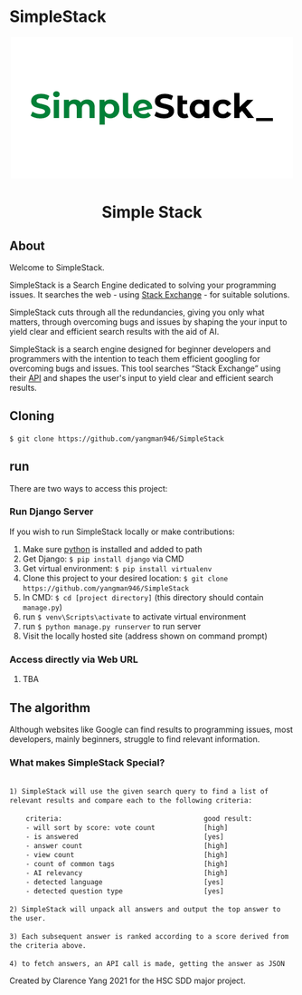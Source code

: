 # SimpleStack



<p align="center">
<img src="https://github.com/yangman946/SimpleStack/blob/main/logo_hq.png?raw=true" alt="simple stack">

<h1 align="center">Simple Stack</h1>
</p>

## About 

Welcome to SimpleStack.

SimpleStack is a Search Engine dedicated to solving your programming issues. It searches the web - using <a href="https://stackexchange.com/">Stack Exchange</a> - for suitable solutions.

SimpleStack cuts through all the redundancies, giving you only what matters, through overcoming bugs and issues by shaping the your input to yield clear and efficient search results with the aid of AI.

SimpleStack is a search engine designed for beginner developers and programmers with the intention to teach them efficient googling for overcoming bugs and issues. This tool searches “Stack Exchange” using their [API](https://api.stackexchange.com/docs) and shapes the user's input to yield clear and efficient search results. 



## Cloning


`$ git clone https://github.com/yangman946/SimpleStack`

## run

There are two ways to access this project:

### Run Django Server

If you wish to run SimpleStack locally or make contributions:

1) Make sure [python](https://www.python.org/) is installed and added to path
2) Get Django: `$ pip install django` via CMD
3) Get virtual environment: `$ pip install virtualenv`
4) Clone this project to your desired location: `$ git clone https://github.com/yangman946/SimpleStack`
5) In CMD: `$ cd [project directory]` (this directory should contain `manage.py`)
6) run `$ venv\Scripts\activate` to activate virtual environment
7) run `$ python manage.py runserver` to run server
8) Visit the locally hosted site (address shown on command prompt)

### Access directly via Web URL

1) TBA

## The algorithm

Although websites like Google can find results to programming issues, most developers, mainly beginners, struggle to find relevant information. 

### What makes SimpleStack Special?

```

1) SimpleStack will use the given search query to find a list of relevant results and compare each to the following criteria:

    criteria:                                   good result:
    - will sort by score: vote count            [high]          
    - is answered                               [yes]      
    - answer count                              [high]    
    - view count                                [high]          
    - count of common tags                      [high]          
    - AI relevancy                              [high]
    - detected language                         [yes]
    - detected question type                    [yes]     

2) SimpleStack will unpack all answers and output the top answer to the user. 

3) Each subsequent answer is ranked according to a score derived from the criteria above. 

4) to fetch answers, an API call is made, getting the answer as JSON

```




Created by Clarence Yang 2021 for the HSC SDD major project.
